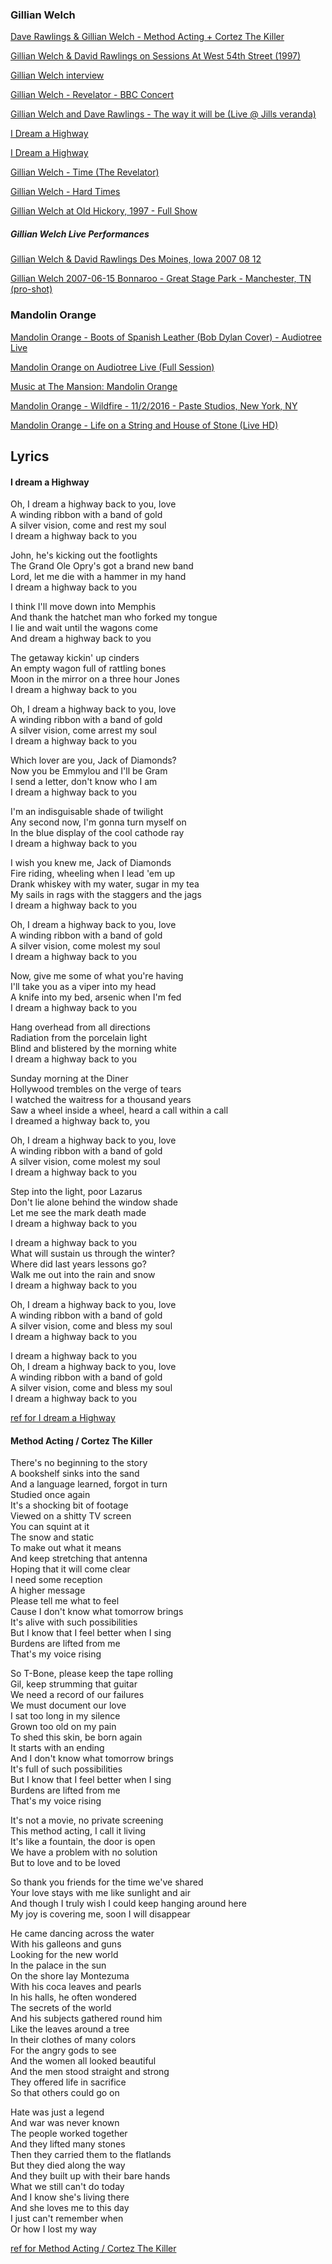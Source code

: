 
### Gillian Welch

[Dave Rawlings & Gillian Welch - Method Acting + Cortez The Killer](https://www.youtube.com/watch?v=gxPTQDP2bRQ)

[Gillian Welch & David Rawlings on Sessions At West 54th Street (1997)](https://www.youtube.com/watch?v=lNj9zzVaPzs)

[Gillian Welch interview](https://www.youtube.com/watch?v=kLnfdwEwKuM)

[Gillian Welch - Revelator - BBC Concert](https://www.youtube.com/watch?v=4gEc5Pq50xo)

[Gillian Welch and Dave Rawlings - The way it will be (Live @ Jills veranda)](https://www.youtube.com/watch?v=rO6SkStmhGY)

[I Dream a Highway](https://www.youtube.com/watch?v=GLjcUFnZjNk)

[I Dream a Highway](https://www.youtube.com/watch?v=jvREUDH2BZ0)

[Gillian Welch - Time (The Revelator)](https://www.youtube.com/watch?v=jdYG-Nh_AxU)

[Gillian Welch - Hard Times](https://www.youtube.com/watch?v=k35haKwqY14)

[Gillian Welch at Old Hickory, 1997 - Full Show](https://www.youtube.com/watch?v=tpkeFRm4AGA)

##### Gillian Welch Live Performances

[Gillian Welch & David Rawlings Des Moines, Iowa 2007 08 12](https://www.youtube.com/watch?v=q7sgxbeszp0)

[Gillian Welch 2007-06-15 Bonnaroo - Great Stage Park - Manchester, TN (pro-shot)](https://www.youtube.com/watch?v=rhkEvk2PF08)

### Mandolin Orange

[Mandolin Orange - Boots of Spanish Leather (Bob Dylan Cover) - Audiotree Live](https://www.youtube.com/watch?v=iOHkyZ62jjQ)

[Mandolin Orange on Audiotree Live (Full Session)](https://www.youtube.com/watch?v=dv6ERkkaifk)

[Music at The Mansion: Mandolin Orange](https://www.youtube.com/watch?v=wqWBth_rLgw)

[Mandolin Orange - Wildfire - 11/2/2016 - Paste Studios, New York, NY](https://www.youtube.com/watch?v=r9jwGansp1E)

[Mandolin Orange - Life on a String and House of Stone (Live HD)](https://www.youtube.com/watch?v=QLxtgKUEHYU)

## Lyrics

#### I dream a Highway

Oh, I dream a highway back to you, love   
A winding ribbon with a band of gold   
A silver vision, come and rest my soul   
I dream a highway back to you  

John, he's kicking out the footlights   
The Grand Ole Opry's got a brand new band   
Lord, let me die with a hammer in my hand   
I dream a highway back to you  

I think I'll move down into Memphis   
And thank the hatchet man who forked my tongue   
I lie and wait until the wagons come   
And dream a highway back to you   

The getaway kickin' up cinders   
An empty wagon full of rattling bones   
Moon in the mirror on a three hour Jones   
I dream a highway back to you   

Oh, I dream a highway back to you, love   
A winding ribbon with a band of gold   
A silver vision, come arrest my soul   
I dream a highway back to you   

Which lover are you, Jack of Diamonds?   
Now you be Emmylou and I'll be Gram   
I send a letter, don't know who I am   
I dream a highway back to you   

I'm an indisguisable shade of twilight   
Any second now, I'm gonna turn myself on   
In the blue display of the cool cathode ray   
I dream a highway back to you   

I wish you knew me, Jack of Diamonds   
Fire riding, wheeling when I lead 'em up   
Drank whiskey with my water, sugar in my tea  
My sails in rags with the staggers and the jags  
I dream a highway back to you  

Oh, I dream a highway back to you, love  
A winding ribbon with a band of gold   
A silver vision, come molest my soul  
I dream a highway back to you  

Now, give me some of what you're having  
I'll take you as a viper into my head  
A knife into my bed, arsenic when I'm fed  
I dream a highway back to you  

Hang overhead from all directions  
Radiation from the porcelain light  
Blind and blistered by the morning white  
I dream a highway back to you  

Sunday morning at the Diner  
Hollywood trembles on the verge of tears  
I watched the waitress for a thousand years  
Saw a wheel inside a wheel, heard a call within a call  
I dreamed a highway back to, you  

Oh, I dream a highway back to you, love  
A winding ribbon with a band of gold  
A silver vision, come molest my soul  
I dream a highway back to you  

Step into the light, poor Lazarus  
Don't lie alone behind the window shade  
Let me see the mark death made  
I dream a highway back to you  

I dream a highway back to you  
What will sustain us through the winter?  
Where did last years lessons go?  
Walk me out into the rain and snow  
I dream a highway back to you  

Oh, I dream a highway back to you, love  
A winding ribbon with a band of gold  
A silver vision, come and bless my soul  
I dream a highway back to you  

I dream a highway back to you  
Oh, I dream a highway back to you, love  
A winding ribbon with a band of gold  
A silver vision, come and bless my soul  
I dream a highway back to you  

[ref for I dream a Highway](https://www.google.com/search?q=gillian+welch+lyrics+I+dream+a+Highway+back+to+you&oq=gillian+welch+lyrics+I+dream+a+Highway+back+to+you)

#### Method Acting / Cortez The Killer

There's no beginning to the story  
A bookshelf sinks into the sand  
And a language learned, forgot in turn  
Studied once again  
It's a shocking bit of footage  
Viewed on a shitty TV screen  
You can squint at it  
The snow and static  
To make out what it means  
And keep stretching that antenna  
Hoping that it will come clear  
I need some reception  
A higher message  
Please tell me what to feel  
Cause I don't know what tomorrow brings  
It's alive with such possibilities  
But I know that I feel better when I sing  
Burdens are lifted from me  
That's my voice rising


So T-Bone, please keep the tape rolling  
Gil, keep strumming that guitar  
We need a record of our failures  
We must document our love  
I sat too long in my silence  
Grown too old on my pain  
To shed this skin, be born again  
It starts with an ending  
And I don't know what tomorrow brings  
It's full of such possibilities  
But I know that I feel better when I sing  
Burdens are lifted from me  
That's my voice rising  


It's not a movie, no private screening  
This method acting, I call it living  
It's like a fountain, the door is open  
We have a problem with no solution  
But to love and to be loved  


So thank you friends for the time we've shared  
Your love stays with me like sunlight and air  
And though I truly wish I could keep hanging around here  
My joy is covering me, soon I will disappear  


He came dancing across the water  
With his galleons and guns  
Looking for the new world  
In the palace in the sun  
On the shore lay Montezuma  
With his coca leaves and pearls  
In his halls, he often wondered  
The secrets of the world  
And his subjects gathered round him  
Like the leaves around a tree  
In their clothes of many colors  
For the angry gods to see  
And the women all looked beautiful  
And the men stood straight and strong  
They offered life in sacrifice  
So that others could go on  


Hate was just a legend  
And war was never known  
The people worked together  
And they lifted many stones  
Then they carried them to the flatlands  
But they died along the way  
And they built up with their bare hands  
What we still can't do today  
And I know she's living there  
And she loves me to this day  
I just can't remember when  
Or how I lost my way  

[ref for Method Acting / Cortez The Killer](https://genius.com/Dave-rawlings-machine-method-acting-cortez-the-killer-lyrics)
